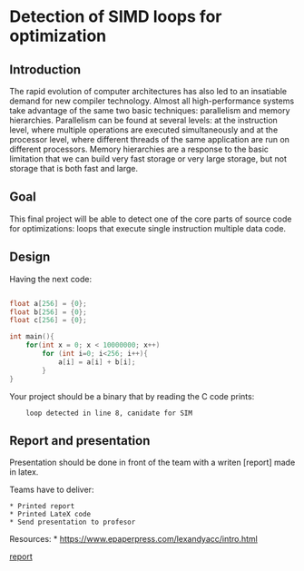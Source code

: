 # Detection of SIMD loops for optimization


## Introduction

The rapid evolution of computer architectures has also led to an insatiable
demand for new compiler technology. Almost all high-performance systems take
advantage of the same two basic techniques: parallelism and memory hierarchies.
Parallelism can be found at several levels: at the instruction level, where
multiple operations are executed simultaneously and at the processor level,
where different threads of the same application are run on different
processors. Memory hierarchies are a response to the basic limitation that we
can build very fast storage or very large storage, but not storage that is both
fast and large.

## Goal

This final project will be able to detect one of the core parts of source code
for optimizations: loops that execute single instruction multiple data code.

## Design

Having the next code:

```C

float a[256] = {0};
float b[256] = {0};
float c[256] = {0};

int main(){
	for(int x = 0; x < 10000000; x++)
		for (int i=0; i<256; i++){
			a[i] = a[i] + b[i];
		}
}

```

Your project should be a binary that by reading the C code prints:

```
	loop detected in line 8, canidate for SIM
```


## Report and presentation

Presentation should be done in front of the team with a writen [report] made in
latex.

Teams have to deliver:

	* Printed report
	* Printed LateX code
	* Send presentation to profesor

Resources:
	* https://www.epaperpress.com/lexandyacc/intro.html

[report](https://github.com/VictorRodriguez/operating-systems-lecture/blob/master/projects/report.tex)
